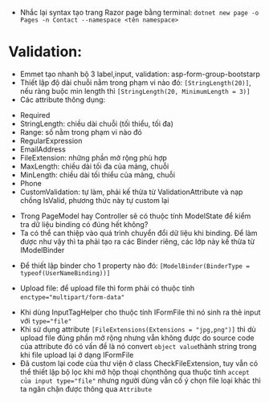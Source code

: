 - Nhắc lại syntax tạo trang Razor page bằng terminal:
`dotnet new page -o Pages -n Contact --namespace <tên namespace>`
# Validation:
- Emmet tạo nhanh bộ 3 label,input, validation: asp-form-group-bootstarp
- Thiết lập độ dài chuỗi nằm trong phạm vi nào đó: `[StringLength(20)]`, nếu ràng buộc min length thì `[StringLength(20, MinimumLength = 3)]`
- Các attribute thông dụng:
+ Required
+ StringLength: chiều dài chuỗi (tối thiểu, tối đa)
+ Range: số nằm trong phạm vi nào đó
+ RegularExpression
+ EmailAddress
+ FileExtension: những phần mở rộng phù hợp
+ MaxLength: chiều dài tối đa của mảng, chuỗi
+ MinLength: chiều dài tối thiểu của mảng, chuỗi
+ Phone
+ CustomValidation: tự làm, phải kế thừa từ ValidationAttribute và nạp chồng IsValid, phương thức này tự custom lại
- Trong PageModel hay Controller sẽ có thuộc tính ModelState để kiểm tra dữ liệu binding có đúng hết không?
- Ta có thể can thiệp vào quá trình chuyển đổi dữ liệu khi binding. Để làm được như vậy thì ta phải tạo ra các Binder riêng, các lớp này kế thừa từ IModelBinder
+ Để thiết lập binder cho 1 property nào đó: `[ModelBinder(BinderType = typeof(UserNameBinding))]`
- Upload file: để upload file thì form phải có thuộc tính `enctype="multipart/form-data"`
+ Khi dùng InputTagHelper cho thuộc tính IFormFile thì nó sinh ra thẻ input với `type="file"`
+ Khi sử dụng attribute `[FileExtensions(Extensions = "jpg,png")]` thì dù upload file đúng phần mở rộng nhưng vẫn không được do source code của attribute đó có vấn đề
là nó convert `object value`thành string trong khi file upload lại ở dạng IFormFile
+ Đã custom lại code của thư viện ở class CheckFileExtension, tuy vẫn có thể thiết lập bộ lọc khi mở hộp thoại chọnthông qua thuộc tính `accept của input type="file"` nhưng người dùng vẫn cố ý chọn file loại khác thì ta ngăn chặn được thông qua `Attribute`